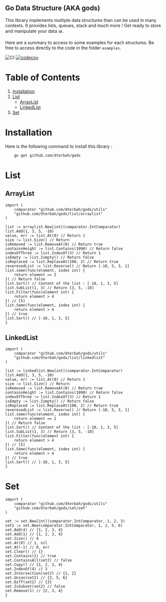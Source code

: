## Go Data Structure (AKA gods)

This library implements multiple data structures than can be used in many contexts. It provides lists, queues, stack and much more !
Get ready to store and manipulate your data 📊.

Here are a summary to access to some examples for each structures. Be free to access directly to the code in the folder `examples`.

![CI](https://github.com/dterbah/gods/actions/workflows/go-test.yml/badge.svg)
[![codecov](https://codecov.io/gh/dterbah/gods/branch/main/graph/badge.svg)](https://codecov.io/gh/dterbah/gods)

# Table of Contents

1. [Installation](#installation)
2. [List](#list)
   - [ArrayList](#arraylist)
   - [LinkedList](#linkedlist)
3. [Set](#Set)

# Installation

Here is the following command to install this library :

```bash
    go get github.com/dterbah/gods
```

# List

## ArrayList

```golang
import (
	comparator "github.com/dterbah/gods/utils"
    "github.com/dterbah/gods/list/arraylist"
)

list := arraylist.New[int](comparator.IntComparator)
list.Add(1, 3, 5, -10)
value, err := list.At(0) // Return 1
size := list.Size() // Return
isRemoved := list.RemoveAt(0) // Return true
containsHeight := list.Contains(1090) // Return false
indexOfThree := list.IndexOf(3) // Return 1
isEmpty := list.Ismpty() // Return false
isReplaced := list.ReplaceAt(100, 2) // Return true
reveresedList := list.Reverse() // Return [-10, 5, 3, 1]
list.some(func(element, index int) {
    return element == 2
}) // Return false
list.Sort() // Content of the list : [-10, 1, 3, 5]
list.SubList(1, 3) // Return [3, 5, -10]
list.Filter(func(element int) {
    return element > 4
}) // [5]
list.Some(func(element, index int) {
    return element > 4
}) // true
list.Sort() // [-10, 1, 3, 5]
}
```

## LinkedList

```golang
import (
	comparator "github.com/dterbah/gods/utils"
    "github.com/dterbah/gods/list/linkedlist"
)

list := linkedlist.New[int](comparator.IntComparator)
list.Add(1, 3, 5, -10)
value, err := list.At(0) // Return 1
size := list.Size() // Return
isRemoved := list.RemoveAt(0) // Return true
containsHeight := list.Contains(1090) // Return false
indexOfThree := list.IndexOf(3) // Return 1
isEmpty := list.Ismpty() // Return false
isReplaced := list.ReplaceAt(100, 2) // Return true
reveresedList := list.Reverse() // Return [-10, 5, 3, 1]
list.some(func(element, index int) {
    return element == 2
}) // Return false
list.Sort() // Content of the list : [-10, 1, 3, 5]
list.SubList(1, 3) // Return [3, 5, -10]
list.Filter(func(element int) {
    return element > 4
}) // [5]
list.Some(func(element, index int) {
    return element > 4
}) // true
list.Sort() // [-10, 1, 3, 5]
}
```

# Set

```golang
import (
	comparator "github.com/dterbah/gods/utils"
    "github.com/dterbah/gods/set/set"
)

set := set.New[int](comparator.IntComparator, 1, 2, 3)
set2 := set.New(comparator.IntComparator, 1, 2, 5, 6)
set.Add(4) // {1, 2, 3, 4}
set.Add(1) // {1, 2, 3, 4}
set.Size() // 4
set.At(0) // 1, nil
set.At(-1) // 0, err
set.Clear() // {}
set.Contains(1) // true
set.ContainsAll(set2) // false
set.Copy() // {1, 2, 3, 4}
set.IndexOf(4) // 3
set.Intersection(set2) // {1, 2}
set.Union(set2) // {3, 5, 6}
set.Diff(set2) // {3}
set.IsSubset(set2) // false
set.Remove(1) // {2, 3, 4}
}
```

